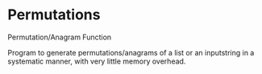 # Permutations
Permutation/Anagram Function

Program to generate permutations/anagrams of a list or an inputstring in a systematic manner, with very little memory overhead. 


